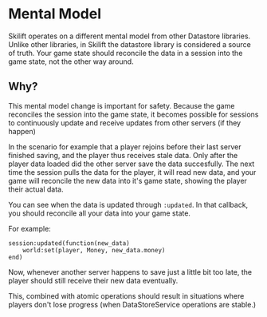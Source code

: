 # Mental Model

Skilift operates on a different mental model from other Datastore libraries. Unlike other libraries, in Skilift the datastore library is considered a source of truth. Your game state should reconcile the data in a session into the game state, not the other way around.

## Why?

This mental model change is important for safety. Because the game reconciles the session into the game state, it becomes possible for sessions to continuously update and receive updates from other servers (if they happen)

In the scenario for example that a player rejoins before their last server finished saving, and the player thus receives stale data. Only after the player data loaded did the other server save the data succesfully. The next time the session pulls the data for the player, it will read new data, and your game will reconcile the new data into it's game state, showing the player their actual data.

You can see when the data is updated through `:updated`. In that callback, you should reconcile all your data into your game state.

For example:

```luau
session:updated(function(new_data)
    world:set(player, Money, new_data.money)
end)
```

Now, whenever another server happens to save just a little bit too late, the player should still receive their new data eventually.

This, combined with atomic operations should result in situations where players don't lose progress (when DataStoreService operations are stable.)